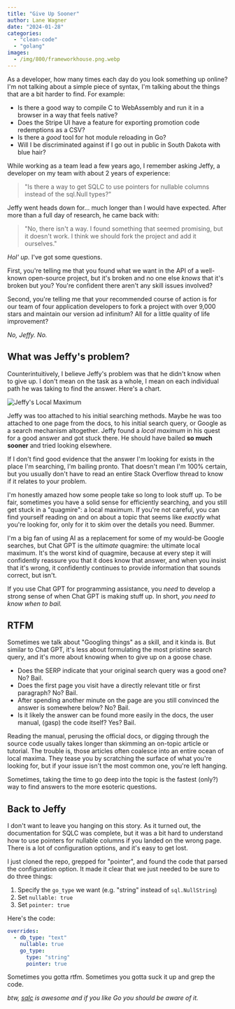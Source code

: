 ```yaml
---
title: "Give Up Sooner"
author: Lane Wagner
date: "2024-01-28"
categories: 
  - "clean-code"
  - "golang"
images:
  - /img/800/frameworkhouse.png.webp
---
```


As a developer, how many times each day do you look something up online? I'm not talking about a simple piece of syntax, I'm talking about the things that are a bit harder to find. For example:

* Is there a good way to compile C to WebAssembly and run it in a browser in a way that feels native?
* Does the Stripe UI have a feature for exporting promotion code redemptions as a CSV?
* Is there a *good* tool for hot module reloading in Go?
* Will I be discriminated against if I go out in public in South Dakota with blue hair?

While working as a team lead a few years ago, I remember asking Jeffy, a developer on my team with about 2 years of experience:

> "Is there a way to get SQLC to use pointers for nullable columns instead of the sql.Null types?"

Jeffy went heads down for... much longer than I would have expected. After more than a full day of research, he came back with:

> "No, there isn't a way. I found something that seemed promising, but it doesn't work. I think we should fork the project and add it ourselves."

*Hol' up.* I've got some questions.

First, you're telling me that you found what we want in the API of a well-known open-source project, but it's broken and no one else *knows* that it's broken but you? You're confident there aren't any skill issues involved?

Second, you're telling me that your recommended course of action is for our team of four application developers to fork a project with over 9,000 stars and maintain our version ad infinitum? All for a little quality of life improvement?

*No, Jeffy. No.*

## What was Jeffy's problem?

Counterintuitively, I believe Jeffy's problem was that he didn't know when to give up. I don't mean on the task as a whole, I mean on each individual path he was taking to find the answer. Here's a chart.

![Jeffy's Local Maximum](/img/800/jeffylocalmax.png.webp)

Jeffy was too attached to his initial searching methods. Maybe he was too attached to one page from the docs, to his initial search query, or Google as a search mechanism altogether. Jeffy found a *local maximum* in his quest for a good answer and got stuck there. He should have bailed **so much sooner** and tried looking elsewhere.

If I don't find good evidence that the answer I'm looking for exists in the place I'm searching, I'm bailing pronto. That doesn't mean I'm 100% certain, but you usually don't have to read an entire Stack Overflow thread to know if it relates to your problem.

I'm honestly amazed how some people take so long to look stuff up. To be fair, sometimes you have a solid sense for efficiently searching, and you still get stuck in a "quagmire": a local maximum. If you're not careful, you can find yourself reading on and on about a topic that seems like *exactly* what you're looking for, only for it to skim over the details you need. Bummer.

I'm a big fan of using AI as a replacement for some of my would-be Google searches, but Chat GPT is the *ultimate* quagmire: the ultimate local maximum. It's the worst kind of quagmire, because at every step it will confidently reassure you that it does know that answer, and when you insist that it's wrong, it confidently continues to provide information that sounds correct, but isn't.

If you use Chat GPT for programming assistance, you *need* to develop a strong sense of when Chat GPT is making stuff up. In short, *you need to know when to bail.*

## RTFM

Sometimes we talk about "Googling things" as a skill, and it kinda is. But similar to Chat GPT, it's less about formulating the most pristine search query, and it's more about knowing when to give up on a goose chase.

* Does the SERP indicate that your original search query was a good one? No? Bail.
* Does the first page you visit have a directly relevant title or first paragraph? No? Bail.
* After spending another minute on the page are you still convinced the answer is somewhere below? No? Bail.
* Is it likely the answer can be found more easily in the docs, the user manual, (gasp) the code itself? Yes? Bail.

Reading the manual, perusing the official docs, or digging through the source code usually takes longer than skimming an on-topic article or tutorial. The trouble is, those articles often coalesce into an entire ocean of local maxima. They tease you by scratching the surface of what you're looking for, but if your issue isn't the most common one, you're left hanging.

Sometimes, taking the time to go deep into the topic is the fastest (only?) way to find answers to the more esoteric questions.

## Back to Jeffy

I don't want to leave you hanging on this story. As it turned out, the documentation for SQLC was complete, but it was a bit hard to understand how to use pointers for nullable columns if you landed on the wrong page. There is a lot of configuration options, and it's easy to get lost.

I just cloned the repo, grepped for "pointer", and found the code that parsed the configuration option. It made it clear that we just needed to be sure to do three things:

1. Specify the `go_type` we want (e.g. "string" instead of `sql.NullString`)
2. Set `nullable: true`
3. Set `pointer: true`

Here's the code:

```yaml
overrides:
  - db_type: "text"
    nullable: true
    go_type:
      type: "string"
      pointer: true
```

Sometimes you gotta rtfm. Sometimes you gotta suck it up and grep the code.

*btw, [sqlc](https://sqlc.dev/) is awesome and if you like Go you should be aware of it.*
